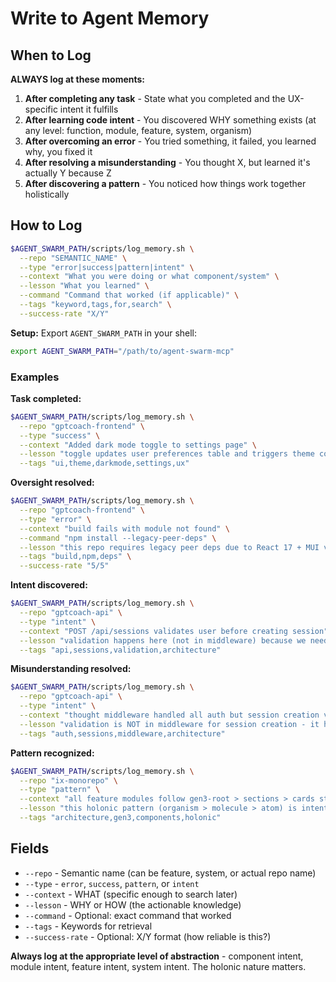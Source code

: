 # Write to Agent Memory

## When to Log

**ALWAYS log at these moments:**

1. **After completing any task** - State what you completed and the UX-specific intent it fulfills
2. **After learning code intent** - You discovered WHY something exists (at any level: function, module, feature, system, organism)
3. **After overcoming an error** - You tried something, it failed, you learned why, you fixed it
4. **After resolving a misunderstanding** - You thought X, but learned it's actually Y because Z
5. **After discovering a pattern** - You noticed how things work together holistically

## How to Log

```bash
$AGENT_SWARM_PATH/scripts/log_memory.sh \
  --repo "SEMANTIC_NAME" \
  --type "error|success|pattern|intent" \
  --context "What you were doing or what component/system" \
  --lesson "What you learned" \
  --command "Command that worked (if applicable)" \
  --tags "keyword,tags,for,search" \
  --success-rate "X/Y"
```

**Setup:** Export `AGENT_SWARM_PATH` in your shell:
```bash
export AGENT_SWARM_PATH="/path/to/agent-swarm-mcp"
```

### Examples

**Task completed:**
```bash
$AGENT_SWARM_PATH/scripts/log_memory.sh \
  --repo "gptcoach-frontend" \
  --type "success" \
  --context "Added dark mode toggle to settings page" \
  --lesson "toggle updates user preferences table and triggers theme context refresh - ensures theme persists across sessions and all components respond via useTheme hook" \
  --tags "ui,theme,darkmode,settings,ux"
```

**Oversight resolved:**
```bash
$AGENT_SWARM_PATH/scripts/log_memory.sh \
  --repo "gptcoach-frontend" \
  --type "error" \
  --context "build fails with module not found" \
  --command "npm install --legacy-peer-deps" \
  --lesson "this repo requires legacy peer deps due to React 17 + MUI v4 conflict" \
  --tags "build,npm,deps" \
  --success-rate "5/5"
```

**Intent discovered:**
```bash
$AGENT_SWARM_PATH/scripts/log_memory.sh \
  --repo "gptcoach-api" \
  --type "intent" \
  --context "POST /api/sessions validates user before creating session" \
  --lesson "validation happens here (not in middleware) because we need user context for session initialization - this is the single source of truth for session creation" \
  --tags "api,sessions,validation,architecture"
```

**Misunderstanding resolved:**
```bash
$AGENT_SWARM_PATH/scripts/log_memory.sh \
  --repo "gptcoach-api" \
  --type "intent" \
  --context "thought middleware handled all auth but session creation validates inline" \
  --lesson "validation is NOT in middleware for session creation - it happens in POST /api/sessions controller because we need user context for initialization. This is the single source of truth for session creation." \
  --tags "auth,sessions,middleware,architecture"
```

**Pattern recognized:**
```bash
$AGENT_SWARM_PATH/scripts/log_memory.sh \
  --repo "ix-monorepo" \
  --type "pattern" \
  --context "all feature modules follow gen3-root > sections > cards structure" \
  --lesson "this holonic pattern (organism > molecule > atom) is intentional - never flatten it or create alternate structures without explicit approval" \
  --tags "architecture,gen3,components,holonic"
```

## Fields

- `--repo` - Semantic name (can be feature, system, or actual repo name)
- `--type` - `error`, `success`, `pattern`, or `intent`
- `--context` - WHAT (specific enough to search later)
- `--lesson` - WHY or HOW (the actionable knowledge)
- `--command` - Optional: exact command that worked
- `--tags` - Keywords for retrieval
- `--success-rate` - Optional: X/Y format (how reliable is this?)

**Always log at the appropriate level of abstraction** - component intent, module intent, feature intent, system intent. The holonic nature matters.

